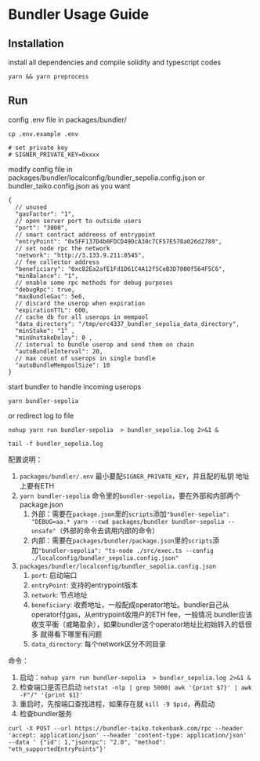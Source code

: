 # Bundler Usage Guide



## Installation
install all dependencies and compile solidity and typescript codes

```
yarn && yarn preprocess
```


## Run

config .env file in packages/bundler/
```
cp .env.example .env

# set private key
# SIGNER_PRIVATE_KEY=0xxxx
```


modify config file in packages/bundler/localconfig/bundler_sepolia.config.json or bundler_taiko.config.json as you want

```
{
  // unused
  "gasFactor": "1",
  // open server port to outside users
  "port": "3000",
  // smart contract addreess of entrypoint
  "entryPoint": "0x5FF137D4b0FDCD49DcA30c7CF57E578a026d2789",
  // set node rpc the network
  "network": "http://3.133.9.211:8545",
  // fee collector address
  "beneficiary": "0xc82Ea2afE1Fd1D61C4A12f5CeB3D7000f564F5C6",
  "minBalance": "1",
  // enable some rpc methods for debug purposes
  "debugRpc": true,
  "maxBundleGas": 5e6,
  // discard the userop when expiration
  "expirationTTL": 600,
  // cache db for all userops in mempool
  "data_directory": "/tmp/erc4337_bundler_sepolia_data_directory",
  "minStake": "1" ,
  "minUnstakeDelay": 0 ,
  // interval to bundle userop and send them on chain
  "autoBundleInterval": 20,
  // max count of userops in single bundle
  "autoBundleMempoolSize": 10
}
```


start bundler to handle incoming userops
```
yarn bundler-sepolia
```

or redirect log to file
```
nohup yarn run bundler-sepolia  > bundler_sepolia.log 2>&1 &

tail -f bundler_sepolia.log
```

配置说明：
1. `packages/bundler/.env` 最小要配`SIGNER_PRIVATE_KEY`，并且配的私钥 地址上要有ETH
2. `yarn bundler-sepolia` 命令里的`bundler-sepolia`，要在外部和内部两个package.json
   1. 外部：需要在`package.json`里的`scripts`添加`"bundler-sepolia": "DEBUG=aa.* yarn --cwd packages/bundler bundler-sepolia --unsafe"`（外部的命令去调用内部的命令）
   2. 内部：需要在`packages/bundler/package.json`里的`scripts`添加`"bundler-sepolia": "ts-node ./src/exec.ts --config ./localconfig/bundler_sepolia.config.json"`
3. `packages/bundler/localconfig/bundler_sepolia.config.json`
   1. `port`: 启动端口
   2. `entryPoint`: 支持的entrypoint版本
   3. `network`: 节点地址
   4. `beneficiary`: 收费地址，一般配成operator地址。bundler自己从operator付gas，从entrypoint收用户的ETH fee，一般情况 bundler应该收支平衡（或略盈余），如果bundler这个operator地址比初始转入的低很多 就得看下哪里有问题
   5. `data_directory`: 每个network区分不同目录

命令：
1. 启动：`nohup yarn run bundler-sepolia  > bundler_sepolia.log 2>&1 &`
2. 检查端口是否已启动 `netstat -nlp | grep 5000| awk '{print $7}' | awk -F"/" '{print $1}'`
3. 重启时，先按端口查找进程，如果存在就 `kill -9 $pid`，再启动
4. 检查bundler服务
```
curl -X POST --url https://bundler-taiko.tokenbank.com/rpc --header 'accept: application/json' --header 'content-type: application/json'  --data ' {"id": 1,"jsonrpc": "2.0", "method": "eth_supportedEntryPoints"}'
```